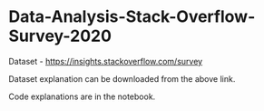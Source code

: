 # Data-Analysis-Stack-Overflow-Survey-2020

Dataset - https://insights.stackoverflow.com/survey

Dataset explanation can be downloaded from the above link.

Code explanations are in the notebook.
